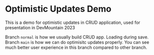 # Optimistic Updates Demo

This is a demo for optimistic updates in CRUD application, used for presentation in DevMountain 2023

Branch `normal` is how we usually build CRUD app. Loading during save.
Branch `main` is how we can do optimisitc updates properly. You can see much better user experience in this branch compared to other branch.
